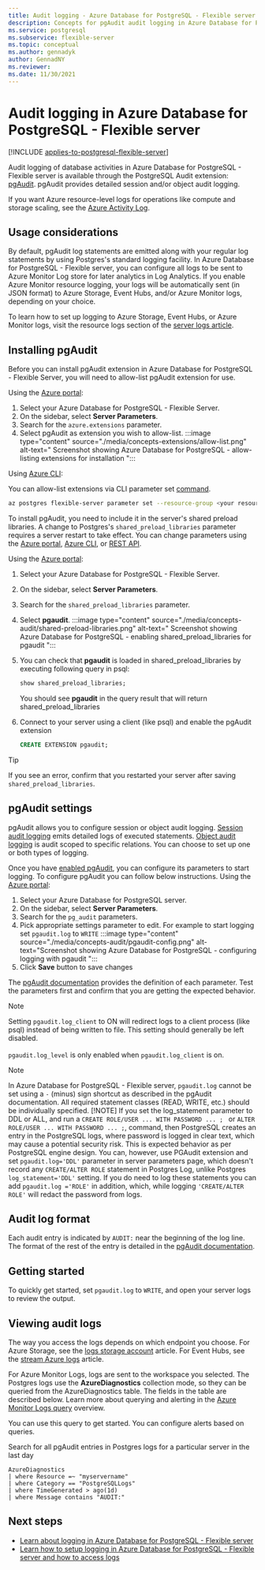 ```yaml
---
title: Audit logging - Azure Database for PostgreSQL - Flexible server
description: Concepts for pgAudit audit logging in Azure Database for PostgreSQL - Flexible server.
ms.service: postgresql
ms.subservice: flexible-server
ms.topic: conceptual
ms.author: gennadyk
author: GennadNY
ms.reviewer: 
ms.date: 11/30/2021
---
```


# Audit logging in Azure Database for PostgreSQL - Flexible server

[!INCLUDE [applies-to-postgresql-flexible-server](../includes/applies-to-postgresql-flexible-server.md)]

Audit logging of database activities in Azure Database for PostgreSQL - Flexible server is available through the PostgreSQL Audit extension: [pgAudit](https://www.pgaudit.org/). pgAudit provides detailed session and/or object audit logging.

If you want Azure resource-level logs for operations like compute and storage scaling, see the [Azure Activity Log](../../azure-monitor/essentials/platform-logs-overview.md).

## Usage considerations
By default, pgAudit log statements are emitted along with your regular log statements by using Postgres's standard logging facility. In Azure Database for PostgreSQL - Flexible server, you can configure all logs to be sent to Azure Monitor Log store for later analytics in Log Analytics. If you enable Azure Monitor resource logging, your logs will be automatically sent (in JSON format) to Azure Storage, Event Hubs, and/or Azure Monitor logs, depending on your choice.

To learn how to set up logging to Azure Storage, Event Hubs, or Azure Monitor logs, visit the resource logs section of the [server logs article](concepts-logging.md).

## Installing pgAudit
Before you can install pgAudit extension in Azure Database for PostgreSQL - Flexible Server, you will need to allow-list pgAudit extension for use. 

Using the [Azure portal](https://portal.azure.com):

   1. Select your Azure Database for PostgreSQL - Flexible Server.
   2. On the sidebar, select **Server Parameters**.
   3. Search for the `azure.extensions` parameter.
   4. Select pgAudit as extension you wish to allow-list.
     :::image type="content" source="./media/concepts-extensions/allow-list.png" alt-text=" Screenshot showing Azure Database for PostgreSQL - allow-listing extensions for installation ":::
  
Using [Azure CLI](/cli/azure/):

   You can allow-list extensions via CLI parameter set [command](/cli/azure/postgres/flexible-server/parameter?view=azure-cli-latest&preserve-view=true). 

   ```bash
az postgres flexible-server parameter set --resource-group <your resource group>  --server-name <your server name> --subscription <your subscription id> --name azure.extensions --value pgAudit
   ```

 
To install pgAudit, you need to include it in the server's shared preload libraries. A change to Postgres's `shared_preload_libraries` parameter requires a server restart to take effect. You can change parameters using the [Azure portal](howto-configure-server-parameters-using-portal.md), [Azure CLI](howto-configure-server-parameters-using-cli.md), or [REST API](/rest/api/postgresql/singleserver/configurations/createorupdate).

Using the [Azure portal](https://portal.azure.com):

   1. Select your Azure Database for PostgreSQL - Flexible Server.
   2. On the sidebar, select **Server Parameters**.
   3. Search for the `shared_preload_libraries` parameter.
   4. Select **pgaudit**.
     :::image type="content" source="./media/concepts-audit/shared-preload-libraries.png" alt-text=" Screenshot showing Azure Database for PostgreSQL - enabling shared_preload_libraries for pgaudit ":::
   5. You can check that **pgaudit** is loaded in shared_preload_libraries by executing following query in psql:
        ```SQL
      show shared_preload_libraries;
      ```
      You should see **pgaudit** in the query result that will return shared_preload_libraries

   6. Connect to your server using a client (like psql) and enable the pgAudit extension
      ```SQL
      CREATE EXTENSION pgaudit;
      ```

> [!TIP]
> If you see an error, confirm that you restarted your server after saving `shared_preload_libraries`.

## pgAudit settings

pgAudit allows you to configure session or object audit logging. [Session audit logging](https://github.com/pgaudit/pgaudit/blob/master/README.md#session-audit-logging) emits detailed logs of executed statements. [Object audit logging](https://github.com/pgaudit/pgaudit/blob/master/README.md#object-audit-logging) is audit scoped to specific relations. You can choose to set up one or both types of logging. 



Once you have [enabled pgAudit](#installing-pgaudit), you can configure its parameters to start logging. 
To configure pgAudit you can follow below instructions. 
Using the [Azure portal](https://portal.azure.com):

   1. Select your Azure Database for PostgreSQL server.
   2. On the sidebar, select **Server Parameters**.
   3. Search for the `pg_audit` parameters.
   4. Pick appropriate settings parameter to edit. For example to start logging set `pgaudit.log` to `WRITE`
       :::image type="content" source="./media/concepts-audit/pgaudit-config.png" alt-text="Screenshot showing Azure Database for PostgreSQL - configuring logging with pgaudit ":::
   5. Click **Save** button to save changes



The [pgAudit documentation](https://github.com/pgaudit/pgaudit/blob/master/README.md#settings) provides the definition of each parameter. Test the parameters first and confirm that you are getting the expected behavior.

> [!NOTE]
> Setting `pgaudit.log_client` to ON will redirect logs to a client process (like psql) instead of being written to file. This setting should generally be left disabled. <br> <br>
> `pgaudit.log_level` is only enabled when `pgaudit.log_client` is on.

> [!NOTE]
> In Azure Database for PostgreSQL - Flexible server, `pgaudit.log` cannot be set using a `-` (minus) sign shortcut as described in the pgAudit documentation. All required statement classes (READ, WRITE, etc.) should be individually specified.
> [!NOTE]
>If you set the log_statement parameter to DDL or ALL, and run a `CREATE ROLE/USER ... WITH PASSWORD ... ; `  or  `ALTER ROLE/USER ... WITH PASSWORD ... ;`, command, then PostgreSQL creates an entry in the PostgreSQL logs, where password is logged in clear text,  which may cause a potential security risk.  This is expected behavior as per PostgreSQL engine design. You can, however, use PGAudit extension and set  `pgaudit.log='DDL'` parameter in server parameters page, which doesn't record any `CREATE/ALTER ROLE` statement in Postgres Log, unlike Postgres `log_statement='DDL'` setting. If you do need to log these statements you can add `pgaudit.log ='ROLE'` in addition, which, while logging `'CREATE/ALTER ROLE'` will redact the password from logs. 

## Audit log format
Each audit entry is indicated by `AUDIT:` near the beginning of the log line. The format of the rest of the entry is detailed in the [pgAudit documentation](https://github.com/pgaudit/pgaudit/blob/master/README.md#format).

## Getting started
To quickly get started, set `pgaudit.log` to `WRITE`, and open your server logs to review the output. 

## Viewing audit logs
The way you access the logs depends on which endpoint you choose. For Azure Storage, see the [logs storage account](../../azure-monitor/essentials/resource-logs.md#send-to-azure-storage) article. For Event Hubs, see the [stream Azure logs](../../azure-monitor/essentials/resource-logs.md#send-to-azure-event-hubs) article.

For Azure Monitor Logs, logs are sent to the workspace you selected. The Postgres logs use the **AzureDiagnostics** collection mode, so they can be queried from the AzureDiagnostics table. The fields in the table are described below. Learn more about querying and alerting in the [Azure Monitor Logs query](../../azure-monitor/logs/log-query-overview.md) overview.

You can use this query to get started. You can configure alerts based on queries.

Search for all pgAudit entries in Postgres logs for a particular server in the last day

```kusto
AzureDiagnostics
| where Resource =~ "myservername"
| where Category == "PostgreSQLLogs"
| where TimeGenerated > ago(1d)
| where Message contains "AUDIT:"
```



## Next steps
- [Learn about logging in Azure Database for PostgreSQL - Flexible server](concepts-logging.md)
- [Learn how to setup logging in Azure Database for PostgreSQL - Flexible server and how to access logs](howto-configure-and-access-logs.md)